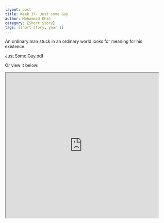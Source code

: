```yaml
---
layout: post
title: Week 37- Just some Guy
author: Mohammad Khan
category: [Short Story]
tags: [short story, year 1]
---
```

An ordinary man stuck in an ordinary world looks for meaning for his existence.


<p><a href="https://drive.google.com/file/d/1OhBPw90csiGjkwbhcw_K54oioeT5RNrd/view?usp=sharing">
Just Some Guy.pdf</a></p>

Or view it below: 
<iframe src="https://drive.google.com/file/d/1OhBPw90csiGjkwbhcw_K54oioeT5RNrd/preview" width="100%" height="480" allow="autoplay"></iframe>